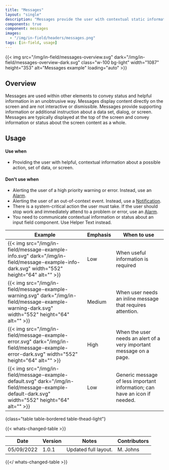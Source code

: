 ```yaml
---
title: "Messages"
layout: "single"
description: "Messages provide the user with contextual static information. They have a lower priority than a notification or prompt."
components: true
component: messages
images:
  - "/img/in-field/headers/messages.png"
tags: [in-field, usage]
---
```


{{< img src="/img/in-field/messages-overview.svg" dark="/img/in-field/messages-overview-dark.svg" class="w-100 bg-light" width="1087" height="353" alt="Messages example" loading="auto" >}}

## Overview

Messages are used within other elements to convey status and helpful information in an unobtrusive way. Messages display content directly on the screen and are not interactive or dismissible. Messages provide supporting information or additional instruction about a data set, dialog, or screen. Messages are typically displayed at the top of the screen and convey information or status about the screen content as a whole.

## Usage

#### Use when

- Providing the user with helpful, contextual information about a possible action, set of data, or screen.

#### Don't use when

- Alerting the user of a high priority warning or error. Instead, use an [Alarm](/components/in-field/alarms/).
- Alerting the user of an out-of-context event. Instead, use a [Notification](/components/in-field/notifications/).
- There is a system-critical action the user must take. If the user should stop work and immediately attend to a problem or error, use an [Alarm](/components/in-field/alarms/).
- You need to communicate contextual information or status about an input field component. Use Helper Text instead.

<!-- prettier-ignore-start -->
| Example                                                                                    | Emphasis | When to use                                                                                      |
| ------------------------------------------------------------------------------------------ | -------- | ------------------------------------------------------------------------------------------------ |
| {{< img src="/img/in-field/message-example-info.svg" dark="/img/in-field/message-example-info-dark.svg" width="552" height="64" alt="" >}} | Low   | When useful information is required                                                              |
| {{< img src="/img/in-field/message-example-warning.svg" dark="/img/in-field/message-example-warning-dark.svg" width="552" height="64" alt="" >}} | Medium   | When user needs an inline message that requires attention.                                                |
| {{< img src="/img/in-field/message-example-error.svg" dark="/img/in-field/message-example-error-dark.svg" width="552" height="64" alt="" >}} | High   | When the user needs an alert of a very important message on a page.                                |
| {{< img src="/img/in-field/message-example-default.svg" dark="/img/in-field/message-example-default-dark.svg" width="552" height="64" alt="" >}}  | Low      | Generic message of less important information; can have an icon if needed. |
{class="table table-bordered table-thead-light"}
<!-- prettier-ignore-end -->

{{< whats-changed-table >}}

| Date       | Version | Notes                | Contributors |
| ---------- | ------- | -------------------- | ------------ |
| 05/09/2022 | 1.0.1   | Updated full layout. | M. Johns     |

{{</ whats-changed-table >}}
